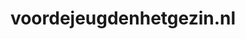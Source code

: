 ---
layout: post
title:  "voordejeugdenhetgezin.nl"
internal_url:  "/dutchgov/voordejeugdenhetgezin.nl.html"
subdomains_count: 4
all_subdomains_count: 4
urls_count: 4
ssl_rank: 0
http_rank: 70
url_link: /data/voordejeugdenhetgezin.nl/urls.txt
all_subdomains_link: /data/voordejeugdenhetgezin.nl/all_subdomains.txt
subdomains_link: /data/voordejeugdenhetgezin.nl/subdomains.txt
categories: dutchgov
---